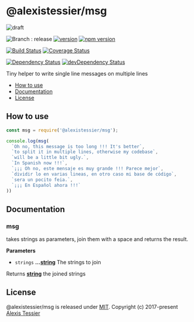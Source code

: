 # @alexistessier/msg

![draft](https://img.shields.io/badge/stability-draft-lightgrey.svg?style=flat-square)

![Branch : release](https://img.shields.io/badge/Branch-release-blue.svg)
[![version](https://img.shields.io/badge/version-1.0.0-blue.svg)](https://github.com/AlexisTessier/msg#readme)
[![npm version](https://badge.fury.io/js/%40alexistessier%2Fmsg.svg)](https://badge.fury.io/js/%40alexistessier%2Fmsg)

[![Build Status](https://travis-ci.org/AlexisTessier/msg.svg?branch=release)](https://travis-ci.org/AlexisTessier/msg)
[![Coverage Status](https://coveralls.io/repos/AlexisTessier/msg/badge.svg?branch=release&service=github)](https://coveralls.io/github/AlexisTessier/msg?branch=release)

[![Dependency Status](https://david-dm.org/AlexisTessier/msg.svg)](https://david-dm.org/AlexisTessier/msg)
[![devDependency Status](https://david-dm.org/AlexisTessier/msg/dev-status.svg)](https://david-dm.org/AlexisTessier/msg#info=devDependencies)

Tiny helper to write single line messages on multiple lines

-   [How to use](#how-to-use)
-   [Documentation](#documentation)
-   [License](#license)

## How to use

```javascript
const msg = require('@alexistessier/msg');

console.log(msg(
  `Oh no, this message is too long !!! It's better`,
  `to split it in multiple lines, otherwise my codebase`,
  `will be a little bit ugly.`,
  `In Spanish now !!!`,
  `¡¡¡ Oh no, este mensaje es muy grande !!! Parece mejor`,
  `dividir lo en varias lineas, en otro caso mi base de código`,
  `sera un pocito feia.`,
  `¡¡¡ En Español ahora !!!`
))
```

## Documentation

<!-- Generated by documentation.js. Update this documentation by updating the source code. -->

### msg

takes strings as parameters, join them with a space and returns the result.

**Parameters**

-   `strings` **...[string](https://developer.mozilla.org/en-US/docs/Web/JavaScript/Reference/Global_Objects/String)** The strings to join

Returns **[string](https://developer.mozilla.org/en-US/docs/Web/JavaScript/Reference/Global_Objects/String)** the joined strings

## License

@alexistessier/msg is released under [MIT](http://opensource.org/licenses/MIT). 
Copyright (c) 2017-present [Alexis Tessier](https://github.com/AlexisTessier)
